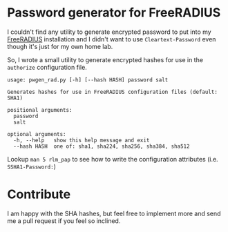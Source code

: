 # Password generator for FreeRADIUS
I couldn't find any utility to generate encrypted password to put into my [FreeRADIUS](http://freeradius.org/) installation and I didn't want to use `Cleartext-Password` even though it's just for my own home lab.

So, I wrote a small utility to generate encrypted hashes for use in the `authorize` configuration file.

```
usage: pwgen_rad.py [-h] [--hash HASH] password salt

Generates hashes for use in FreeRADIUS configuration files (default: SHA1)

positional arguments:
  password
  salt

optional arguments:
  -h, --help   show this help message and exit
  --hash HASH  one of: sha1, sha224, sha256, sha384, sha512
```

Lookup `man 5 rlm_pap` to see how to write the configuration attributes (i.e. `SSHA1-Password:`)

# Contribute
I am happy with the SHA hashes, but feel free to implement more and send me a pull request if you feel so inclined.
